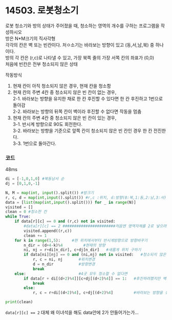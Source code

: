 # 14503. 로봇청소기

로봇 청소기와 방의 상태가 주어졌을 때, 청소하는 영역의 개수를 구하는 프로그램을 작성하시오<br>
방은 N*M크기의 직사각형<br>
각각의 칸은 벽 또는 빈칸이다. 처ㅇ소기는 바라보는 방향이 있고 (동,서,남,북) 중 하나이다.<br>
방의 각 칸은 (r,c)로 나타낼 수 있고, 가장 북쪽 줄의 가장 서쪽 칸의 좌표가 (0,0)<br>
처음에 빈칸은 전부 청소되지 않은 상태

작동방식
1. 현재 칸이 아직 청소되지 않은 경우, 현재 칸을 청소함
2. 현재 칸의 주변 4칸 중 청소되지 않은 빈 칸이 없는 경우,<br>
    2-1. 바라보는 방향을 유지한 채로 한 칸 후진할 수 있다면 한 칸 후진하고 1번으로 돌아감<br>
    2-2. 바라보는 방향의 뒤쪽 칸이 벽이라 후진할 수 없다면 작동을 멈춤
3. 현재 칸의 주변 4칸 중 청소되지 않은 빈 칸이 있는 경우,<br>
    3-1. 반시계 방향으로 90도 회전한다.<br>
    3-2. 바라보는 방향을 기준으로 앞쪽 칸이 청소되지 않은 빈 칸인 경우 한 칸 전진한다.<br>
    3-3. 1번으로 돌아간다.

### 코드
48ms
```python
di = [-1,0,1,0] #북동남서 순
dj = [0,1,0,-1]

N, M = map(int, input().split()) #방크기
r, c, d = map(int,input().split()) #r,c :위치, d:방향(0:북,1:동,2:남,3:서)
data = [list(map(int,input().split())) for _ in range(N)]
visited = []
clean = 0 #청소한 칸
while True:
    if data[r][c] == 0 and (r,c) not in visited:
        #data[r][c] == 2 #######################처음엔 영역자체를 2로 넣으려고 했으나 확인했을 때, 2가 안들어감... 왜일까요...
        visited.append((r,c))
        clean += 1
    for k in range(1,5):     #현 위치에서부터 반시계방향으로 방향바꾸기
        n_dir = (d+4-k)%4         #현재의 방향 
        ni, nj = r+di[n_dir], c+dj[n_dir]   #새롭게 위치 구하기
        if data[ni][nj] == 0 and (ni,nj) not in visited:   #청소되지 않은경우
            r, c = ni, nj       #위치변경
            d = n_dir           #방향변경
            break
    else:                       #4곳 모두 청소할 수 없다면
        if data[r + di[(d+2)%4]][c+dj[(d+2)%4]] == 1:   #후진하려했지만 벽이였을 때.
            break
        else:
            r, c = r+di[(d+2)%4], c+dj[(d+2)%4]         #바라보는 방향을 유지한채 한칸 뒤로 가기

print(clean)
```

`data[r][c] == 2` 대체 왜 이녀석을 해도 data안에 2가 안들어가는가...
